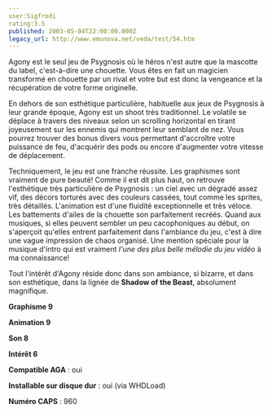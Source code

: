 ```yaml
---
user:Sigfrodi
rating:3.5
published: 2003-05-04T22:00:00.000Z
legacy_url: http://www.emunova.net/veda/test/54.htm
---
```

Agony est le seul jeu de Psygnosis où le héros n'est autre que la mascotte du label, c'est-à-dire une chouette. Vous êtes en fait un magicien transformé en chouette par un rival et votre but est donc la vengeance et la récupération de votre forme originelle.  

  

En dehors de son esthétique particulière, habituelle aux jeux de Psygnosis à leur grande époque, Agony est un shoot très traditionnel. Le volatile se déplace à travers des niveaux selon un scrolling horizontal en tirant joyeusement sur les ennemis qui montrent leur semblant de nez. Vous pourrez trouver des bonus divers vous permettant d'accroître votre puissance de feu, d'acquérir des pods ou encore d'augmenter votre vitesse de déplacement.  

  

Techniquement, le jeu est une franche réussite. Les graphismes sont vraiment de pure beauté! Comme il est dit plus haut, on retrouve l'esthétique très particulière de Psygnosis : un ciel avec un dégradé assez vif, des décors torturés avec des couleurs cassées, tout comme les sprites, très détaillés. L'animation est d'une fluidité exceptionnelle et très véloce. Les battements d'ailes de la chouette son parfaitement recréés. Quand aux musiques, si elles peuvent sembler un peu cacophoniques au début, on s'aperçoit qu'elles entrent parfaitement dans l'ambiance du jeu, c'est à dire une vague impression de chaos organisé. Une mention spéciale pour la musique d'intro qui est vraiment _l'une des plus belle mélodie du jeu vidéo_ à ma connaissance!  

  

Tout l'intérêt d'Agony réside donc dans son ambiance, si bizarre, et dans son esthétique, dans la lignée de **Shadow of the Beast**, absolument magnifique.  

  

**Graphisme 9**  

**Animation 9**  

**Son 8**  

**Intérêt 6**  

  

**Compatible AGA** : oui  

**Installable sur disque dur** : oui (via WHDLoad)  

**Numéro CAPS** : 960